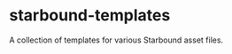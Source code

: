 starbound-templates
===================

A collection of templates for various Starbound asset files.
